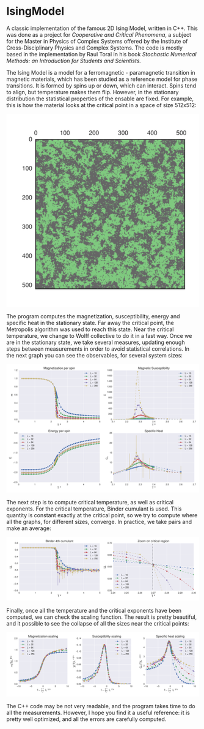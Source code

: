 # IsingModel

A classic implementation of the famous 2D Ising Model, written in C++. This was done as a project for *Cooperative and Critical Phenomena*, a subject for the Master in Physics of Complex Systems offered by the Institute of Cross-Disciplinary Physics and Complex Systems. The code is mostly based in the implementation by Raul Toral in his book *Stochastic Numerical Methods: an Introduction for Students and Scientists.*

The Ising Model is a model for a ferromagnetic - paramagnetic transition in magnetic materials, which has been studied as a reference model for phase transitions. It is formed by spins up or down, which can interact. Spins tend to align, but temperature makes them flip. However, in the stationary distribution the statistical properties of the ensable are fixed. 
For example, this is how the material looks at the critical point in a space of size 512x512:

![Ising 512](https://github.com/VictorSeven/IsingModel/blob/master/images/config512.png "Ising 512")

The program computes the magnetization, susceptibility, energy and specific heat in the stationary state. Far away the critical point, the Metropolis algorithm was used to reach this state. Near the critical temperature, we change to Wolff collective to do it in a fast way. Once we are in the stationary state, we take several measures, updating enough steps between measurements in order to avoid statistical correlations. In the next graph you can see the observables, for several system sizes:

![Ising](https://github.com/VictorSeven/IsingModel/blob/master/images/observ.png "Ising Observables")

The next step is to compute critical temperature, as well as critical exponents. For the critical temperature, Binder cumulant is used. This quantity is constant exactly at the critical point, so we try to compute where all the graphs, for different sizes, converge. In practice, we take pairs and make an average:

![Binder](https://github.com/VictorSeven/IsingModel/blob/master/images/binder.png "Binder Cumulant")

Finally, once all the temperature and the critical exponents have been computed, we can check the scaling function. The result is pretty beautiful, and it possible to see the collapse of all the sizes near the critical points:

![Binder](https://github.com/VictorSeven/IsingModel/blob/master/images/scaling.png "Binder Cumulant")

The C++ code may be not very readable, and the program takes time to do all the measurements. However, I hope you find it a useful reference: it is pretty well optimized, and all the errors are carefully computed. 






